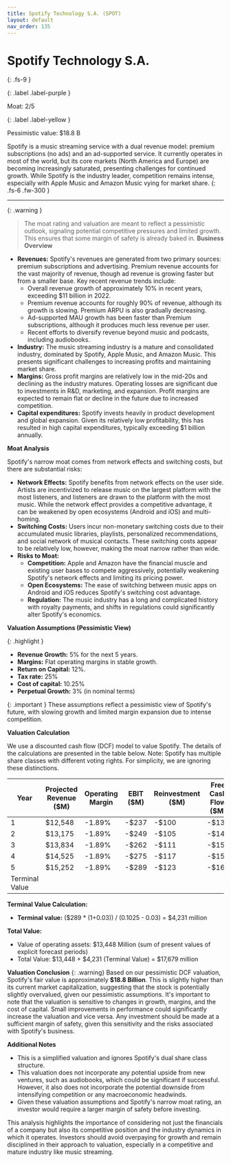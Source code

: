 ```yaml
---
title: Spotify Technology S.A. (SPOT)
layout: default
nav_order: 135
---
```


# Spotify Technology S.A.
{: .fs-9 }

{: .label .label-purple }

Moat: 2/5

{: .label .label-yellow }

Pessimistic value: $18.8 B

Spotify is a music streaming service with a dual revenue model: premium subscriptions (no ads) and an ad-supported service. It currently operates in most of the world, but its core markets (North America and Europe) are becoming increasingly saturated, presenting challenges for continued growth. While Spotify is the industry leader, competition remains intense, especially with Apple Music and Amazon Music vying for market share.
{: .fs-6 .fw-300 }

---

{: .warning } 
>The moat rating and valuation are meant to reflect a pessimistic outlook, signaling potential competitive pressures and limited growth. This ensures that some margin of safety is already baked in.
**Business Overview**

* **Revenues:** Spotify's revenues are generated from two primary sources: premium subscriptions and advertising. Premium revenue accounts for the vast majority of revenue, though ad revenue is growing faster but from a smaller base. Key recent revenue trends include:
    * Overall revenue growth of approximately 10% in recent years, exceeding $11 billion in 2022.
    * Premium revenue accounts for roughly 90% of revenue, although its growth is slowing. Premium ARPU is also gradually decreasing.
    * Ad-supported MAU growth has been faster than Premium subscriptions, although it produces much less revenue per user.
    * Recent efforts to diversify revenue beyond music and podcasts, including audiobooks.
* **Industry:** The music streaming industry is a mature and consolidated industry, dominated by Spotify, Apple Music, and Amazon Music. This presents significant challenges to increasing profits and maintaining market share.
* **Margins:** Gross profit margins are relatively low in the mid-20s and declining as the industry matures. Operating losses are significant due to investments in R&D, marketing, and expansion. Profit margins are expected to remain flat or decline in the future due to increased competition.
* **Capital expenditures:** Spotify invests heavily in product development and global expansion. Given its relatively low profitability, this has resulted in high capital expenditures, typically exceeding $1 billion annually.

**Moat Analysis**

Spotify's narrow moat comes from network effects and switching costs, but there are substantial risks:

* **Network Effects:** Spotify benefits from network effects on the user side. Artists are incentivized to release music on the largest platform with the most listeners, and listeners are drawn to the platform with the most music. While the network effect provides a competitive advantage, it can be weakened by open ecosystems (Android and iOS) and multi-homing.
* **Switching Costs:** Users incur non-monetary switching costs due to their accumulated music libraries, playlists, personalized recommendations, and social network of musical contacts. These switching costs appear to be relatively low, however, making the moat narrow rather than wide.
* **Risks to Moat:**
    * **Competition:**  Apple and Amazon have the financial muscle and existing user bases to compete aggressively, potentially weakening Spotify's network effects and limiting its pricing power.
    * **Open Ecosystems:** The ease of switching between music apps on Android and iOS reduces Spotify's switching cost advantage.
    * **Regulation:**  The music industry has a long and complicated history with royalty payments, and shifts in regulations could significantly alter Spotify's economics.



**Valuation Assumptions (Pessimistic View)**

{: .highlight }
* **Revenue Growth:**  5% for the next 5 years.
* **Margins:** Flat operating margins in stable growth.
* **Return on Capital:** 12%.
* **Tax rate:** 25%
* **Cost of capital:** 10.25%
* **Perpetual Growth:** 3% (in nominal terms)

{: .important }
These assumptions reflect a pessimistic view of Spotify's future, with slowing growth and limited margin expansion due to intense competition.


**Valuation Calculation**

We use a discounted cash flow (DCF) model to value Spotify. The details of the calculations are presented in the table below.
Note: Spotify has multiple share classes with different voting rights. For simplicity, we are ignoring these distinctions.

| Year | Projected Revenue ($M) | Operating Margin | EBIT ($M) | Reinvestment ($M) | Free Cash Flow ($M) | Discount Factor (10.25%) | Present Value of FCF ($M) |
|---|---|---|---|---|---|---|---|
| 1 | $12,548 | -1.89% | -$237 | -$100 | -$137 | 0.907 | -$124 |
| 2 | $13,175 | -1.89% | -$249 | -$105 | -$144 | 0.823 | -$118 |
| 3 | $13,834 | -1.89% | -$262 | -$111 | -$151 | 0.746 | -$113 |
| 4 | $14,525 | -1.89% | -$275 | -$117 | -$158 | 0.678 | -$107 |
| 5 | $15,252 | -1.89% | -$289 | -$123 | -$166 | 0.615 | -$102 |
| Terminal Value |  |  |  |  |  |  | $13,850 |


**Terminal Value Calculation:**

* **Terminal value:** ($289 \* (1+0.03)) / (0.1025 - 0.03) = $4,231 million

**Total Value:**

* Value of operating assets: $13,448 Million (sum of present values of explicit forecast periods)
* Total Value: $13,448 + $4,231 (Terminal Value) = $17,679 million 


**Valuation Conclusion**
{: .warning}
Based on our pessimistic DCF valuation, Spotify's fair value is approximately **$18.8 Billion**. This is slightly higher than its current market capitalization, suggesting that the stock is potentially slightly overvalued, given our pessimistic assumptions.  It's important to note that the valuation is sensitive to changes in growth, margins, and the cost of capital. Small improvements in performance could significantly increase the valuation and vice versa. Any investment should be made at a sufficient margin of safety, given this sensitivity and the risks associated with Spotify's business.


**Additional Notes**

* This is a simplified valuation and ignores Spotify's dual share class structure.
* This valuation does not incorporate any potential upside from new ventures, such as audiobooks, which could be significant if successful. However, it also does not incorporate the potential downside from intensifying competition or any macroeconomic headwinds. 
* Given these valuation assumptions and Spotify's narrow moat rating, an investor would require a larger margin of safety before investing.

This analysis highlights the importance of considering not just the financials of a company but also its competitive position and the industry dynamics in which it operates.  Investors should avoid overpaying for growth and remain disciplined in their approach to valuation, especially in a competitive and mature industry like music streaming.